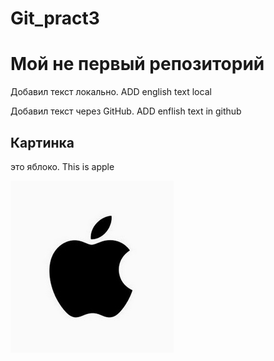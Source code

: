 # Git_pract3
# Мой не первый репозиторий

Добавил текст локально. ADD english text local

Добавил текст через GitHub. ADD enflish text in github

## Картинка
это яблоко. This is apple

![Это яблоко](Apple.jpg)